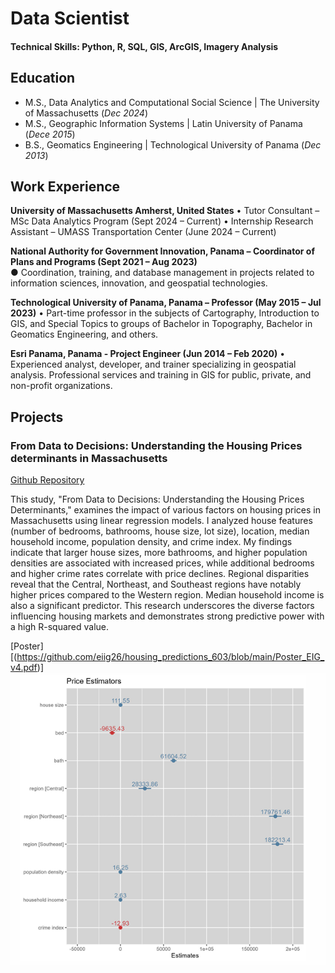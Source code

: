 # Data Scientist

#### Technical Skills: Python, R, SQL, GIS, ArcGIS, Imagery Analysis

## Education
- M.S., Data Analytics and Computational Social Science | The University of Massachusetts (_Dec 2024_)								       		
- M.S., Geographic Information Systems | Latin University of Panama (_Dece 2015_)	 			        		
- B.S., Geomatics Engineering | Technological University of Panama (_Dec 2013_)



## Work Experience
**University of Massachusetts Amherst, United States**
•	Tutor Consultant – MSc Data Analytics Program (Sept 2024 – Current)
•	Internship Research Assistant – UMASS Transportation Center (June 2024 – Current)

**National Authority for Government Innovation, Panama – Coordinator of Plans and Programs (Sept 2021 – Aug 2023)**						     
●	Coordination, training, and database management in projects related to information sciences, innovation, and geospatial technologies.

**Technological University of Panama, Panama – Professor (May 2015 – Jul 2023)**
•	Part-time professor in the subjects of Cartography, Introduction to GIS, and Special Topics to groups of Bachelor in Topography, Bachelor in Geomatics Engineering, and others. 

**Esri Panama, Panama - Project Engineer (Jun 2014 – Feb 2020)**
•	Experienced analyst, developer, and trainer specializing in geospatial analysis. Professional services and training in GIS for public, private, and non-profit organizations.


## Projects
### From Data to Decisions: Understanding the Housing Prices determinants in Massachusetts
[Github Repository]([https://github.com/eiig26/housing_predictions_603])

This study, "From Data to Decisions: Understanding the Housing Prices Determinants," examines the impact of various factors on housing prices in Massachusetts using linear regression models. I analyzed house features (number of bedrooms, bathrooms, house size, lot size), location, median household income, population density, and crime index. My findings indicate that larger house sizes, more bathrooms, and higher population densities are associated with increased prices, while additional bedrooms and higher crime rates correlate with price declines. Regional disparities reveal that the Central, Northeast, and Southeast regions have notably higher prices compared to the Western region. Median household income is also a significant predictor. This research underscores the diverse factors influencing housing markets and demonstrates strong predictive power with a high R-squared value.

[Poster] [(https://github.com/eiig26/housing_predictions_603/blob/main/Poster_EIG_v4.pdf)]
![Poster](/assets/img/graph.png)


